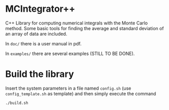 
# MCIntegrator++

C++ Library for computing numerical integrals with the Monte Carlo method.
Some basic tools for finding the average and standard deviation of an array of data are included.

In `doc/` there is a user manual in pdf.

In `examples/` there are several examples (STILL TO BE DONE).



# Build the library

Insert the system parameters in a file named `config.sh` (use `config_template.sh` as template) and then simply execute the command

   `./build.sh`
